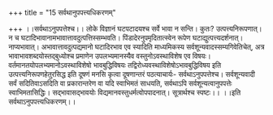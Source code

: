 +++
title = "15 सर्वथानुपपत्त्यधिकरणम्"

+++
।।सर्वथाऽनुपपत्तेश्च।। लोके विज्ञानं घटपटादयश्च सर्वे भावा न सन्ति। कुतः? उत्पत्त्यनिरूपणात्। न च घटादिभावानामभावात्तावदुत्पत्तिस्सम्भवति। पिंडादेरनुपमृदितात्स्वेन रूपेण घटाद्युत्पत्त्यदर्शनात्। नाप्यभावात्। अभावात्तावदुत्पद्यमानो घटादिरभाव एव स्यादिति माध्यमिकस्य सर्वशून्यवादस्सम्यगिवेतिचेत्, अत्र भावाभावशब्दयोस्तद्बुध्योश्च प्रमाणेन उपलभ्यमानस्यैव वस्तुनोऽवस्थाविशेष एव विषयः। वर्तमानतयोपलभ्यमानोऽवस्थाविशेषो भावबुद्धिविषयः तद्विरोध्यवस्थाविशेषोऽभावबुद्धिविषय इति उत्पत्त्यनिरूपणहेतुरसिद्ध इति दूषणं मनसि कृत्वा दूषणान्तरं पठत्याचार्यः- सर्वथाऽनुपपत्तेश्च। सर्वशून्यवादी सर्वं सदितिवाऽसदिति वा प्रकारान्तरेण वा यदि स्वाभिमतं साधयति, सर्वथाऽपि सर्वशून्यत्वानुपपत्तेः स्वाभिमतासिद्धिः। सद्भावासद्भावयोः विद्यमानवस्तुधर्मत्वोपपादनात्। सूत्रार्थश्च स्पष्टः।। ।।इति सर्वथाऽनुपपत्त्यधिकरणम्।।